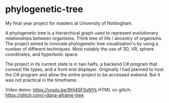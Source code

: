 # phylogenetic-tree

My final year project for masters at University of Nottingham.

A phylogenetic tree is a hierarchical graph used to represent evolutionary relationships between organisms. Think tree of life / ancestry of organisms. The project aimed to innovate phylogenetic tree visualisation's by using a number of different techniques. Most notably the use of 3D, VR, sphere coordinates, and hyperbolic space.

The project in its current state is in two halfs, a backend C# program that convest file types, and a front end displayer.
Originally I had planned to host the C# program and allow the entire project to be accessed webend. But it was not practical
in the timeframe. 

Video demo: https://youtu.be/9Hj4SF0xNYk
HTML on glitch: https://glitch.com/~dana-aframe-tree
